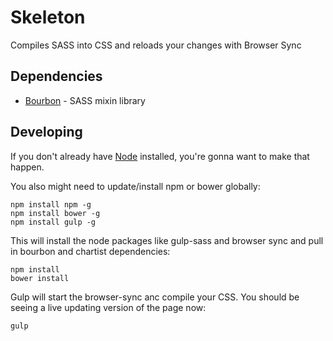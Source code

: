 # Skeleton
Compiles SASS into CSS and reloads your changes with Browser Sync
## Dependencies

* [Bourbon](http://bourbon.io) - SASS mixin library

## Developing

If you don't already have [Node](https://nodejs.org/download) installed, you're gonna want to make that happen.

You also might need to update/install npm or bower globally:

```shell
npm install npm -g
npm install bower -g
npm install gulp -g
```
This will install the node packages like gulp-sass and browser sync and pull in bourbon and chartist dependencies:

```shell
npm install
bower install
```

Gulp will start the browser-sync anc compile your CSS. You should be seeing a live updating version of the page now:

```shell
gulp
```
